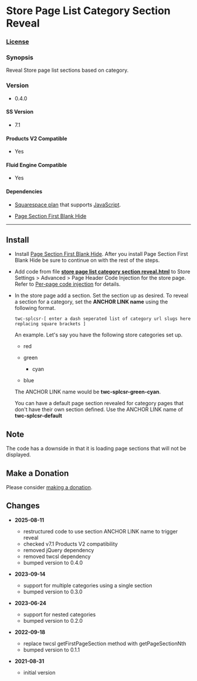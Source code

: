 # Store Page List Category Section Reveal

### [License][1]

### Synopsis

Reveal Store page list sections based on category.

### Version

 * 0.4.0

#### SS Version

  * 7.1

#### Products V2 Compatible

  * Yes
  
#### Fluid Engine Compatible

  * Yes

#### Dependencies

  * [Squarespace plan][2] that supports [JavaScript][3].
  
  * [Page Section First Blank Hide][4]

---

## Install

* Install [Page Section First Blank Hide][5]. After you install Page Section
  First Blank Hide be sure to continue on with the rest of the steps.
  
* Add code from file **[store page list category section reveal.html][6]** to
  Store Settings > Advanced > Page Header Code Injection for the store page.
  Refer to [Per-page code injection][7] for details.
  
* In the store page add a section. Set the section up as desired. To reveal a
  section for a category, set the **ANCHOR LINK name** using the following
  format.
  
  ```
  twc-splcsr-[ enter a dash seperated list of category url slugs here replacing square brackets ]
  ```
  
  An example. Let's say you have the following store categories set up.
  
  * red
  
  * green
  
    * cyan
  
  * blue
  
  The ANCHOR LINK name would be **twc-splcsr-green-cyan**.
  
  You can have a default page section revealed for category pages that don't
  have their own section defined. Use the ANCHOR LINK name of
  **twc-splcsr-default**

## Note

The code has a downside in that it is loading page sections that will not be
displayed.

## Make a Donation

Please consider [making a donation][8].

## Changes

* **2025-08-11**

  * restructured code to use section ANCHOR LINK name to trigger reveal
  * checked v7.1 Products V2 compatibility
  * removed jQuery dependency
  * removed twcsl dependency
  * bumped version to 0.4.0
  
* **2023-09-14**

  * support for multiple categories using a single section
  * bumped version to 0.3.0
  
* **2023-06-24**

  * support for nested categories
  * bumped version to 0.2.0
  
* **2022-09-18**

  * replace twcsl getFirstPageSection method with getPageSectionNth
  * bumped version to 0.1.1
  
* **2021-08-31**

  * initial version

[1]: https://github.com/tomsWebConsulting/twcsl/blob/main/LICENSE.txt#L1
[2]: https://www.squarespace.com/pricing
[3]: https://en.wikipedia.org/wiki/JavaScript
[4]: https://github.com/tomsWebConsulting/twcsl/tree/main/v7.1/Section/Page%20Section%20First%20Blank%20Hide
[5]: https://github.com/tomsWebConsulting/twcsl/tree/main/v7.1/Section/Page%20Section%20First%20Blank%20Hide#page-section-first-blank-hide
[6]: store%20page%20list%20category%20section%20reveal.html#L1
[7]: https://support.squarespace.com/hc/en-us/articles/205815908-Using-code-injection#toc-per-page-code-injection
[8]: https://github.com/tomsWebConsulting/twcsl#make-a-donation

